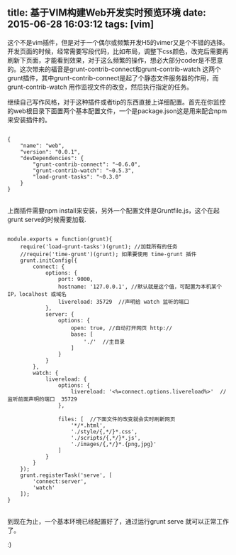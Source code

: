 title: 基于VIM构建Web开发实时预览环境
date: 2015-06-28 16:03:12
tags: [vim]
---

这个不是vim插件，但是对于一个偶尔或频繁开发H5的vimer又是个不错的选择。开发页面的时候，经常需要写段代码，比如布局，调整下css颜色，改完后需要再刷新下页面，才能看到效果，对于这么频繁的操作，想必大部分coder是不愿意的。这次带来的福音是grunt-contrib-connect和grunt-contrib-watch 这两个grunt插件，其中grunt-contrib-connect是起了个静态文件服务器的作用，而grunt-contrib-watch 用作监视文件的改变，然后执行指定的任务。

继续自己写作风格，对于这种插件或者tip的东西直接上详细配置。首先在你监控的web根目录下面置两个基本配置文件，一个是package.json这是用来配合npm来安装插件的。

<pre>
<code class="javascript">
{
    "name": "web",
    "version": "0.0.1",
    "devDependencies": {
        "grunt-contrib-connect": "~0.6.0",
        "grunt-contrib-watch": "~0.5.3",
        "load-grunt-tasks": "~0.3.0"
    }
}
</code>
</pre>

<!--more-->

上面插件需要npm install来安装，另外一个配置文件是Gruntfile.js，这个在起grunt serve的时候需要加载.
<pre>
<code class="javascript">
module.exports = function(grunt){
    require('load-grunt-tasks')(grunt); //加载所有的任务
    //require('time-grunt')(grunt); 如果要使用 time-grunt 插件
    grunt.initConfig({
        connect: {
            options: {
                port: 9000,
                hostname: '127.0.0.1', //默认就是这个值，可配置为本机某个 IP，localhost 或域名
                livereload: 35729  //声明给 watch 监听的端口
            },
            server: {
                options: {
                    open: true, //自动打开网页 http://
                    base: [
                        './'  //主目录
                    ]
                }
            }
        },
        watch: {
            livereload: {
                options: {
                    livereload: '<%=connect.options.livereload%>'  //监听前面声明的端口  35729
                },

                files: [  //下面文件的改变就会实时刷新网页
                    '*/*.html',
                    './style/{,*/}*.css',
                    './scripts/{,*/}*.js',
                    './images/{,*/}*.{png,jpg}'
                ]
            }
        }
    });
    grunt.registerTask('serve', [
        'connect:server',
        'watch'
    ]);
}
</code>
</pre>

到现在为止，一个基本环境已经配置好了，通过运行grunt serve 就可以正常工作了。

:)
